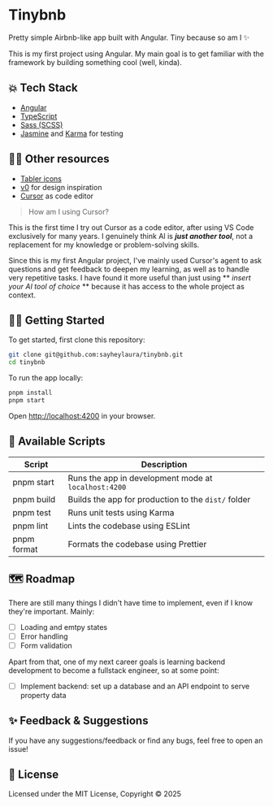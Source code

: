 # Tinybnb

Pretty simple Airbnb-like app built with Angular. Tiny because so am I ✨

This is my first project using Angular. My main goal is to get familiar with the framework by building something cool (well, kinda).

## 💥 Tech Stack

- [Angular](https://angular.dev/)
- [TypeScript](https://www.typescriptlang.org/)
- [Sass (SCSS)](https://sass-lang.com/)
- [Jasmine](https://jasmine.github.io/) and [Karma](https://karma-runner.github.io/latest/index.html) for testing

## 🙇‍♀️ Other resources

- [Tabler icons](https://tabler.io/icons)
- [v0](https://v0.dev/) for design inspiration
- [Cursor](https://cursor.com/) as code editor

> How am I using Cursor?

This is the first time I try out Cursor as a code editor, after using VS Code exclusively for many years. I genuinely think AI is **_just another tool_**, not a replacement for my knowledge or problem-solving skills.

Since this is my first Angular project, I've mainly used Cursor's agent to ask questions and get feedback to deepen my learning, as well as to handle very repetitive tasks. I have found it more useful than just using ** _insert your AI tool of choice_ ** because it has access to the whole project as context.

## 👩‍💻 Getting Started

To get started, first clone this repository:

```bash
git clone git@github.com:sayheylaura/tinybnb.git
cd tinybnb
```

To run the app locally:

```bash
pnpm install
pnpm start
```

Open [http://localhost:4200](http://localhost:4200) in your browser.

## 🥷 Available Scripts

| Script      | Description                                          |
| ----------- | ---------------------------------------------------- |
| pnpm start  | Runs the app in development mode at `localhost:4200` |
| pnpm build  | Builds the app for production to the `dist/` folder  |
| pnpm test   | Runs unit tests using Karma                          |
| pnpm lint   | Lints the codebase using ESLint                      |
| pnpm format | Formats the codebase using Prettier                  |

## 🗺️ Roadmap

There are still many things I didn't have time to implement, even if I know they're important. Mainly:

- [ ] Loading and emtpy states
- [ ] Error handling
- [ ] Form validation

Apart from that, one of my next career goals is learning backend development to become a fullstack engineer, so at some point:

- [ ] Implement backend: set up a database and an API endpoint to serve property data

## ✨ Feedback & Suggestions

If you have any suggestions/feedback or find any bugs, feel free to open an issue!

## 📜 License

Licensed under the MIT License, Copyright © 2025
